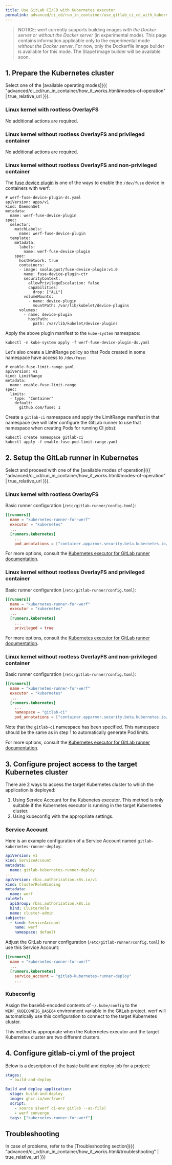 ```yaml
---
title: Use GitLab CI/CD with Kubernetes executor
permalink: advanced/ci_cd/run_in_container/use_gitlab_ci_cd_with_kubernetes_executor.html
---
```


> NOTICE: werf currently supports building images _with the Docker server_ or _without the Docker server_ (in experimental mode). This page contains information applicable only to the experimental mode _without the Docker server_. For now, only the Dockerfile image builder is available for this mode. The Stapel image builder will be available soon.

## 1. Prepare the Kubernetes cluster

Select one of the [available operating modes]({{ "advanced/ci_cd/run_in_container/how_it_works.html#modes-of-operation" | true_relative_url }}).

### Linux kernel with rootless OverlayFS

No additional actions are required.

### Linux kernel without rootless OverlayFS and privileged container

No additional actions are required.

### Linux kernel without rootless OverlayFS and non-privileged container

The [fuse device plugin](https://github.com/kuberenetes-learning-group/fuse-device-plugin) is one of the ways to enable the `/dev/fuse` device in containers with werf:

```
# werf-fuse-device-plugin-ds.yaml
apiVersion: apps/v1
kind: DaemonSet
metadata:
  name: werf-fuse-device-plugin
spec:
  selector:
    matchLabels:
      name: werf-fuse-device-plugin
  template:
    metadata:
      labels:
        name: werf-fuse-device-plugin
    spec:
      hostNetwork: true
      containers:
      - image: soolaugust/fuse-device-plugin:v1.0
        name: fuse-device-plugin-ctr
        securityContext:
          allowPrivilegeEscalation: false
          capabilities:
            drop: ["ALL"]
        volumeMounts:
          - name: device-plugin
            mountPath: /var/lib/kubelet/device-plugins
      volumes:
        - name: device-plugin
          hostPath:
            path: /var/lib/kubelet/device-plugins
```

Apply the above plugin manifest to the `kube-system` namespace:

```
kubectl -n kube-system apply -f werf-fuse-device-plugin-ds.yaml
```

Let's also create a LimitRange policy so that Pods created in some namespace have access to `/dev/fuse`:

```
# enable-fuse-limit-range.yaml
apiVersion: v1
kind: LimitRange
metadata:
  name: enable-fuse-limit-range
spec:
  limits:
  - type: "Container"
    default:
      github.com/fuse: 1
```

Create a `gitlab-ci` namespace and apply the LimitRange manifest in that namespace (we will later configure the GitLab runner to use that namespace when creating Pods for running CI jobs):

```
kubectl create namespace gitlab-ci
kubectl apply -f enable-fuse-pod-limit-range.yaml
```

## 2. Setup the GitLab runner in Kubernetes

Select and proceed with one of the [available modes of operation]({{ "advanced/ci_cd/run_in_container/how_it_works.html#modes-of-operation" | true_relative_url }}).

### Linux kernel with rootless OverlayFS

Basic runner configuration (`/etc/gitlab-runner/config.toml`):

```toml
[[runners]]
  name = "kubernetes-runner-for-werf"
  executor = "kubernetes"
  ...
  [runners.kubernetes]
    ...
    pod_annotations = ["container.apparmor.security.beta.kubernetes.io/werf-converge=unconfined"]
```

For more options, consult the [Kubernetes executor for GitLab runner documentation](https://docs.gitlab.com/runner/executors/kubernetes.html).

### Linux kernel without rootless OverlayFS and privileged container

Basic runner configuration (`/etc/gitlab-runner/config.toml`):

```toml
[[runners]]
  name = "kubernetes-runner-for-werf"
  executor = "kubernetes"
  ...
  [runners.kubernetes]
    ...
    privileged = true
```

For more options, consult the [Kubernetes executor for GitLab runner documentation](https://docs.gitlab.com/runner/executors/kubernetes.html).

### Linux kernel without rootless OverlayFS and non-privileged container

Basic runner configuration (`/etc/gitlab-runner/config.toml`):

```toml
[[runners]]
  name = "kubernetes-runner-for-werf"
  executor = "kubernetes"
  ...
  [runners.kubernetes]
    ...
    namespace = "gitlab-ci"
    pod_annotations = ["container.apparmor.security.beta.kubernetes.io/werf-converge=unconfined"]
```

Note that the `gitlab-ci` namespace has been specified. This namespace should be the same as in step 1 to automatically generate Pod limits.

For more options, consult the [Kubernetes executor for GitLab runner documentation](https://docs.gitlab.com/runner/executors/kubernetes.html).

## 3. Configure project access to the target Kubernetes cluster

There are 2 ways to access the target Kubernetes cluster to which the application is deployed:

1. Using Service Account for the Kubenetes executor. This method is only suitable if the Kubernetes executor is running in the target Kubernetes cluster.
2. Using kubeconfig with the appropriate settings.

### Service Account

Here is an example configuration of a Service Account named `gitlab-kubernetes-runner-deploy`:

```yaml
apiVersion: v1
kind: ServiceAccount
metadata:
  name: gitlab-kubernetes-runner-deploy
---
apiVersion: rbac.authorization.k8s.io/v1
kind: ClusterRoleBinding
metadata:
  name: werf
roleRef:
  apiGroup: rbac.authorization.k8s.io
  kind: ClusterRole
  name: cluster-admin
subjects:
  - kind: ServiceAccount
    name: werf
    namespace: default
```

Adjust the GitLab runner configuration (`/etc/gitlab-runner/config.toml`) to use this Service Account:

```toml
[[runners]]
  name = "kubernetes-runner-for-werf"
  ...
  [runners.kubernetes]
    service_account = "gitlab-kubernetes-runner-deploy"
    ...
```

### Kubeconfig

Assign the base64-encoded contents of `~/.kube/config` to the `WERF_KUBECONFIG_BASE64` environment variable in the GitLab project. werf will automatically use this configuration to connect to the target Kubernetes cluster.

This method is appropriate when the Kubernetes executor and the target Kubernetes cluster are two different clusters.

## 4. Configure gitlab-ci.yml of the project

Below is a description of the basic build and deploy job for a project:

```yaml
stages:
  - build-and-deploy

Build and deploy application:
  stage: build-and-deploy
  image: ghcr.io/werf/werf
  script:
    - source $(werf ci-env gitlab --as-file)
    - werf converge
  tags: ["kubernetes-runner-for-werf"]
```

## Troubleshooting

In case of problems, refer to the [Troubleshooting section]({{ "advanced/ci_cd/run_in_container/how_it_works.html#troubleshooting" | true_relative_url }})
